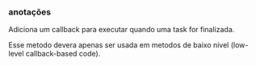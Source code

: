 ### anotações ###

Adiciona um callback para executar quando uma task for finalizada.

Esse metodo devera apenas ser usada em metodos de baixo nivel (low-level callback-based code).